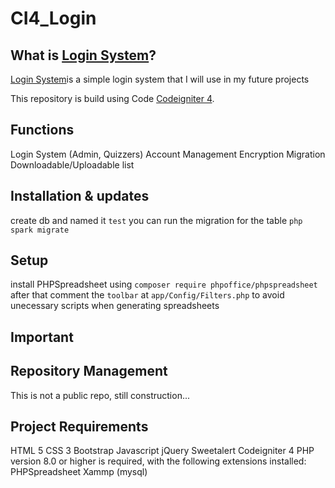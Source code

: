 # CI4_Login

## What is [Login System](http://localhost/development/practice/CI4_Learning/CI4_Quiz/public/)?

[Login System](http://localhost/development/practice/CI4_Learning/CI4_Quiz/public/)is a
simple login system that I will use in my future projects

This repository is build using Code
[Codeigniter 4](https://github.com/codeigniter4/CodeIgniter4).


## Functions

Login System (Admin, Quizzers)
Account Management
Encryption
Migration
Downloadable/Uploadable list


## Installation & updates

create db and named it `test`
you can run the migration for the table `php spark migrate`


## Setup

install PHPSpreadsheet using `composer require phpoffice/phpspreadsheet`
after that comment the `toolbar` at `app/Config/Filters.php` to avoid unecessary scripts when generating spreadsheets


## Important


## Repository Management

This is not a public repo, still construction...


## Project Requirements

HTML 5
CSS 3
Bootstrap
Javascript
jQuery
Sweetalert
Codeigniter 4
PHP version 8.0 or higher is required, with the following extensions installed:
PHPSpreadsheet
Xammp (mysql)

